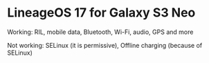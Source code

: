 # LineageOS 17 for Galaxy S3 Neo
Working:
  RIL,
  mobile data,
  Bluetooth,
  Wi-Fi,
  audio,
  GPS 
  and more
  
Not working:
  SELinux (it is permissive),
  Offline charging (because of SELinux)
